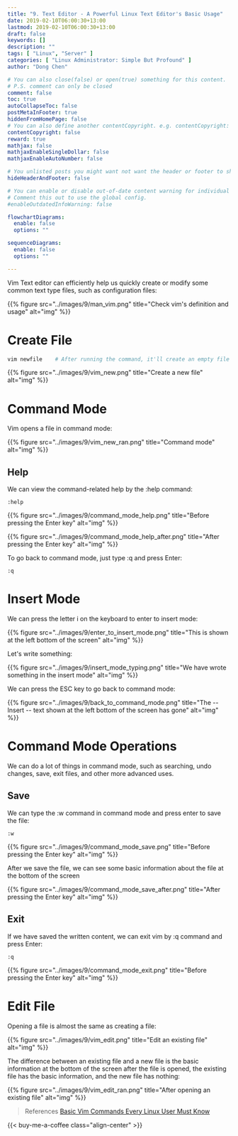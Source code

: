 ```yaml
---
title: "9. Text Editor - A Powerful Linux Text Editor's Basic Usage"
date: 2019-02-10T06:00:30+13:00
lastmod: 2019-02-10T06:00:30+13:00
draft: false
keywords: []
description: ""
tags: [ "Linux", "Server" ]
categories: [ "Linux Administrator: Simple But Profound" ]
author: "Dong Chen"

# You can also close(false) or open(true) something for this content.
# P.S. comment can only be closed
comment: false
toc: true
autoCollapseToc: false
postMetaInFooter: true
hiddenFromHomePage: false
# You can also define another contentCopyright. e.g. contentCopyright: "This is another copyright."
contentCopyright: false
reward: true
mathjax: false
mathjaxEnableSingleDollar: false
mathjaxEnableAutoNumber: false

# You unlisted posts you might want not want the header or footer to show
hideHeaderAndFooter: false

# You can enable or disable out-of-date content warning for individual post.
# Comment this out to use the global config.
#enableOutdatedInfoWarning: false

flowchartDiagrams:
  enable: false
  options: ""

sequenceDiagrams: 
  enable: false
  options: ""

---
```


<!--more-->

Vim Text editor can efficiently help us quickly create or modify some common text type files, such as configuration files:

{{% figure src="../images/9/man_vim.png" title="Check vim's definition and usage" alt="img" %}}

# Create File

```bash
vim newfile    # After running the command, it'll create an empty file called newfile
```

{{% figure src="../images/9/vim_new.png" title="Create a new file" alt="img" %}}

# Command Mode

Vim opens a file in command mode:

{{% figure src="../images/9/vim_new_ran.png" title="Command mode" alt="img" %}}

## Help

We can view the command-related help by the :help command:

```vim
:help
```

{{% figure src="../images/9/command_mode_help.png" title="Before pressing the Enter key" alt="img" %}}

{{% figure src="../images/9/command_mode_help_after.png" title="After pressing the Enter key" alt="img" %}}

To go back to command mode, just type :q and press Enter:

```vim
:q
```

# Insert Mode

We can press the letter i on the keyboard to enter to insert mode:

{{% figure src="../images/9/enter_to_insert_mode.png" title="This is shown at the left bottom of the screen" alt="img" %}}

Let's write something:

{{% figure src="../images/9/insert_mode_typing.png" title="We have wrote something in the insert mode" alt="img" %}}

We can press the ESC key to go back to command mode:

{{% figure src="../images/9/back_to_command_mode.png" title="The -- Insert -- text shown at the left bottom of the screen has gone" alt="img" %}}

# Command Mode Operations

We can do a lot of things in command mode, such as searching, undo changes, save, exit files, and other more advanced uses.

## Save

We can type the :w command in command mode and press enter to save the file:

```vim
:w
```

{{% figure src="../images/9/command_mode_save.png" title="Before pressing the Enter key" alt="img" %}}

After we save the file, we can see some basic information about the file at the bottom of the screen

{{% figure src="../images/9/command_mode_save_after.png" title="After pressing the Enter key" alt="img" %}}

## Exit

If we have saved the written content, we can exit vim by :q command and press Enter:

```vim
:q
```

{{% figure src="../images/9/command_mode_exit.png" title="Before pressing the Enter key" alt="img" %}}

# Edit File

Opening a file is almost the same as creating a file:

{{% figure src="../images/9/vim_edit.png" title="Edit an existing file" alt="img" %}}

The difference between an existing file and a new file is the basic information at the bottom of the screen after the file is opened, the existing file has the basic information, and the new file has nothing:

{{% figure src="../images/9/vim_edit_ran.png" title="After opening an existing file" alt="img" %}}

> References
> [Basic Vim Commands Every Linux User Must Know](https://linuxhandbook.com/basic-vim-commands/)

<!-- Buy Me a Coffee Button -->
{{< buy-me-a-coffee class="align-center" >}}
